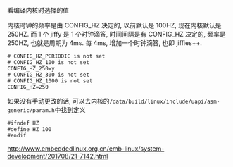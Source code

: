 看编译内核时选择的值

内核时钟的频率是由 CONFIG_HZ 决定的, 以前默认是 100HZ, 现在内核默认是 250HZ.  而 1 个 jiffy 是 1 个时钟滴答, 时间间隔是有 CONFIG_HZ 决定的, 频率是 250HZ, 也就是周期为 4ms.  每 4ms, 增加一个时钟滴答, 也即 jiffies++. 

```
# CONFIG_HZ_PERIODIC is not set
# CONFIG_HZ_100 is not set
CONFIG_HZ_250=y
# CONFIG_HZ_300 is not set
# CONFIG_HZ_1000 is not set
CONFIG_HZ=250
```

如果没有手动更改的话, 可以去内核的`/data/build/linux/include/uapi/asm-generic/param.h`中找到定义

```
#ifndef HZ
#define HZ 100
#endif
```

http://www.embeddedlinux.org.cn/emb-linux/system-development/201708/21-7142.html